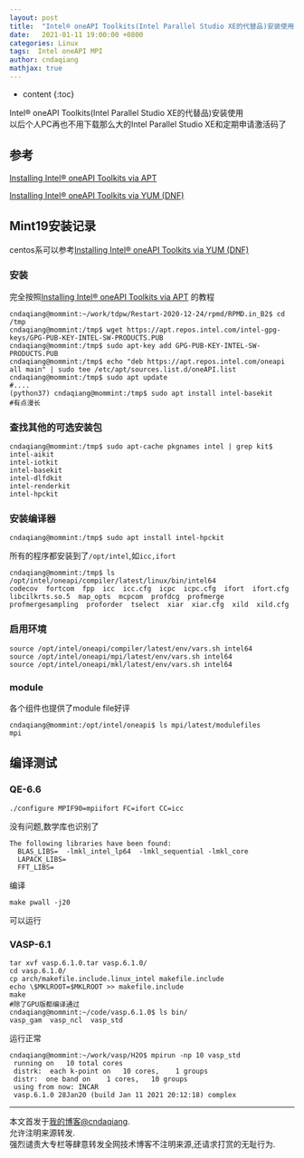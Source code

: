 ```yaml
---
layout: post
title:  "Intel® oneAPI Toolkits(Intel Parallel Studio XE的代替品)安装使用"
date:   2021-01-11 19:00:00 +0800
categories: Linux
tags:  Intel oneAPI MPI
author: cndaqiang
mathjax: true
---
```

* content
{:toc}

Intel® oneAPI Toolkits(Intel Parallel Studio XE的代替品)安装使用<br>
以后个人PC再也不用下载那么大的Intel Parallel Studio XE和定期申请激活码了







## 参考
[Installing Intel® oneAPI Toolkits via APT](https://software.intel.com/content/www/cn/zh/develop/articles/installing-intel-oneapi-toolkits-via-apt.html)

[Installing Intel® oneAPI Toolkits via YUM (DNF)](https://software.intel.com/content/www/us/en/develop/articles/installing-intel-oneapi-toolkits-via-yum.html)

## Mint19安装记录
centos系可以参考[Installing Intel® oneAPI Toolkits via YUM (DNF)](https://software.intel.com/content/www/us/en/develop/articles/installing-intel-oneapi-toolkits-via-yum.html)

### 安装
完全按照[Installing Intel® oneAPI Toolkits via APT](https://software.intel.com/content/www/cn/zh/develop/articles/installing-intel-oneapi-toolkits-via-apt.html)
的教程
```shell
cndaqiang@mommint:~/work/tdpw/Restart-2020-12-24/rpmd/RPMD.in_B2$ cd /tmp
cndaqiang@mommint:/tmp$ wget https://apt.repos.intel.com/intel-gpg-keys/GPG-PUB-KEY-INTEL-SW-PRODUCTS.PUB
cndaqiang@mommint:/tmp$ sudo apt-key add GPG-PUB-KEY-INTEL-SW-PRODUCTS.PUB
cndaqiang@mommint:/tmp$ echo "deb https://apt.repos.intel.com/oneapi all main" | sudo tee /etc/apt/sources.list.d/oneAPI.list
cndaqiang@mommint:/tmp$ sudo apt update
#....
(python37) cndaqiang@mommint:/tmp$ sudo apt install intel-basekit
#有点漫长
```
### 查找其他的可选安装包
```
cndaqiang@mommint:/tmp$ sudo apt-cache pkgnames intel | grep kit$
intel-aikit
intel-iotkit
intel-basekit
intel-dlfdkit
intel-renderkit
intel-hpckit
```
### 安装编译器
```
cndaqiang@mommint:/tmp$ sudo apt install intel-hpckit
```
所有的程序都安装到了`/opt/intel`,如`icc,ifort`
```
cndaqiang@mommint:/tmp$ ls /opt/intel/oneapi/compiler/latest/linux/bin/intel64
codecov  fortcom  fpp  icc  icc.cfg  icpc  icpc.cfg  ifort  ifort.cfg  libcilkrts.so.5  map_opts  mcpcom  profdcg  profmerge  profmergesampling  proforder  tselect  xiar  xiar.cfg  xild  xild.cfg
```
### 启用环境
```
source /opt/intel/oneapi/compiler/latest/env/vars.sh intel64
source /opt/intel/oneapi/mpi/latest/env/vars.sh intel64
source /opt/intel/oneapi/mkl/latest/env/vars.sh intel64
```

### module
各个组件也提供了module file好评
```
cndaqiang@mommint:/opt/intel/oneapi$ ls mpi/latest/modulefiles
mpi
```

## 编译测试
### QE-6.6
```
./configure MPIF90=mpiifort FC=ifort CC=icc
```
没有问题,数学库也识别了
```
The following libraries have been found:
  BLAS_LIBS=  -lmkl_intel_lp64  -lmkl_sequential -lmkl_core
  LAPACK_LIBS=
  FFT_LIBS=
```
编译
```
make pwall -j20
```
可以运行

### VASP-6.1
```
tar xvf vasp.6.1.0.tar vasp.6.1.0/
cd vasp.6.1.0/
cp arch/makefile.include.linux_intel makefile.include
echo \$MKLROOT=$MKLROOT >> makefile.include
make
#除了GPU版都编译通过
cndaqiang@mommint:~/code/vasp.6.1.0$ ls bin/
vasp_gam  vasp_ncl  vasp_std
```
运行正常
```
cndaqiang@mommint:~/work/vasp/H2O$ mpirun -np 10 vasp_std
 running on   10 total cores
 distrk:  each k-point on   10 cores,    1 groups
 distr:  one band on    1 cores,   10 groups
 using from now: INCAR
 vasp.6.1.0 28Jan20 (build Jan 11 2021 20:12:18) complex
```

------
本文首发于[我的博客@cndaqiang](https://cndaqiang.github.io/).<br>
允许注明来源转发.<br>
强烈谴责大专栏等肆意转发全网技术博客不注明来源,还请求打赏的无耻行为.

